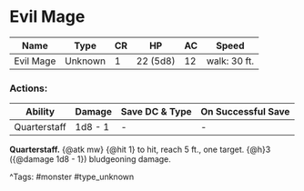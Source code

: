 # Evil Mage

| Name | Type | CR | HP | AC | Speed |
|------|------|----|----|----|-------|
| Evil Mage | Unknown | 1 | 22 (5d8) | 12 | walk: 30 ft. |

### Actions:

| Ability | Damage | Save DC & Type | On Successful Save |
|---------|--------|----------------|--------------------|
| Quarterstaff | 1d8 - 1 | - | - |


**Quarterstaff.** {@atk mw} {@hit 1} to hit, reach 5 ft., one target. {@h}3 ({@damage 1d8 - 1}) bludgeoning damage.

^Tags: #monster #type_unknown